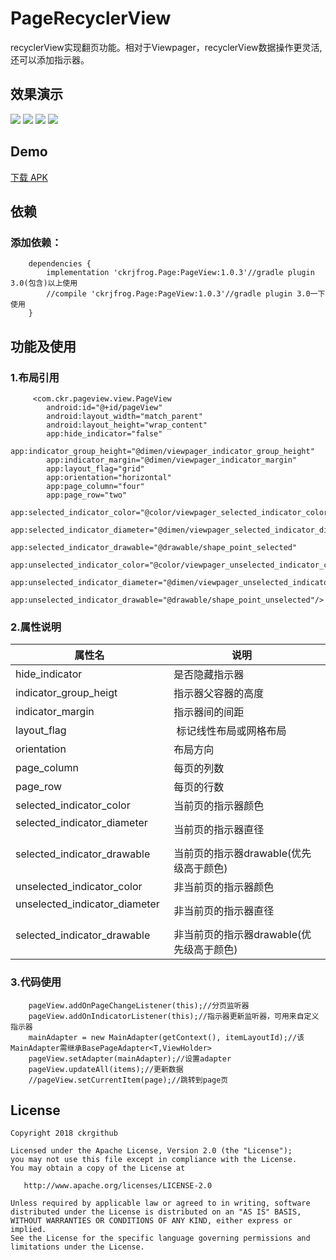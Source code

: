 # PageRecyclerView
recyclerView实现翻页功能。相对于Viewpager，recyclerView数据操作更灵活,还可以添加指示器。

## 效果演示
![](screenRecorder/Screenshot_1.gif)  ![](screenRecorder/Screenshot_2.gif)  ![](screenRecorder/Screenshot_3.gif)  ![](screenRecorder/Screenshot_4.gif)

## Demo
[下载 APK](apk/app-debug.apk)

## 依赖
### 添加依赖：
```
	dependencies {
		implementation 'ckrjfrog.Page:PageView:1.0.3'//gradle plugin 3.0(包含)以上使用
		//compile 'ckrjfrog.Page:PageView:1.0.3'//gradle plugin 3.0一下使用
	}
```

## 功能及使用
### 1.布局引用
```
     <com.ckr.pageview.view.PageView
        android:id="@+id/pageView"
        android:layout_width="match_parent"
        android:layout_height="wrap_content"
        app:hide_indicator="false"
        app:indicator_group_height="@dimen/viewpager_indicator_group_height"
        app:indicator_margin="@dimen/viewpager_indicator_margin"
        app:layout_flag="grid"
        app:orientation="horizontal"
        app:page_column="four"
        app:page_row="two"
        app:selected_indicator_color="@color/viewpager_selected_indicator_color"
        app:selected_indicator_diameter="@dimen/viewpager_selected_indicator_diameter"
        app:selected_indicator_drawable="@drawable/shape_point_selected"
        app:unselected_indicator_color="@color/viewpager_unselected_indicator_color"
        app:unselected_indicator_diameter="@dimen/viewpager_unselected_indicator_diameter"
        app:unselected_indicator_drawable="@drawable/shape_point_unselected"/>
```
### 2.属性说明
| 属性名                            | 说明        |
| -------------------------------- | ------------------ |
| hide_indicator                   | 是否隐藏指示器  |	
| indicator_group_heigt            | 指示器父容器的高度  |
| indicator_margin		   | 指示器间的间距  |
| layout_flag			   | 标记线性布局或网格布局  |
| orientation			   | 布局方向  |
| page_column			   | 每页的列数  |
| page_row			   | 每页的行数  |
| selected_indicator_color         | 当前页的指示器颜色  |
| selected_indicator_diameter      | 当前页的指示器直径  |
| selected_indicator_drawable      | 当前页的指示器drawable(优先级高于颜色)  |
| unselected_indicator_color	   | 非当前页的指示器颜色  |
| unselected_indicator_diameter	   | 非当前页的指示器直径  |
| selected_indicator_drawable      | 非当前页的指示器drawable(优先级高于颜色)  |

### 3.代码使用
```
    pageView.addOnPageChangeListener(this);//分页监听器
    pageView.addOnIndicatorListener(this);//指示器更新监听器，可用来自定义指示器
    mainAdapter = new MainAdapter(getContext(), itemLayoutId);//该MainAdapter需继承BasePageAdapter<T,ViewHolder>
    pageView.setAdapter(mainAdapter);//设置adapter
    pageView.updateAll(items);//更新数据
    //pageView.setCurrentItem(page);//跳转到page页
```

License
-------

    Copyright 2018 ckrgithub

    Licensed under the Apache License, Version 2.0 (the "License");
    you may not use this file except in compliance with the License.
    You may obtain a copy of the License at

       http://www.apache.org/licenses/LICENSE-2.0

    Unless required by applicable law or agreed to in writing, software
    distributed under the License is distributed on an "AS IS" BASIS,
    WITHOUT WARRANTIES OR CONDITIONS OF ANY KIND, either express or implied.
    See the License for the specific language governing permissions and
    limitations under the License.
